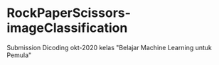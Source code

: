 # RockPaperScissors-imageClassification
Submission Dicoding okt-2020 kelas "Belajar Machine Learning untuk Pemula"
